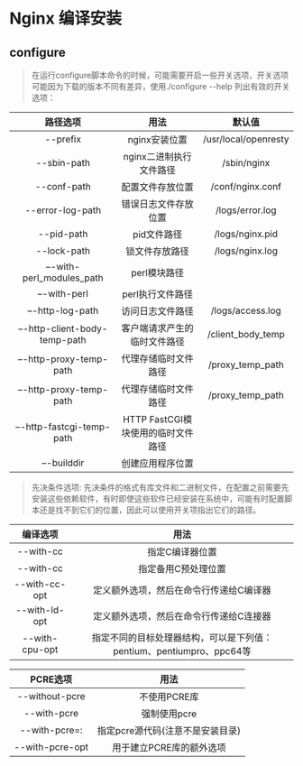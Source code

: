 # Nginx 编译安装


## configure 
> 在运行configure脚本命令的时候，可能需要开启一些开关选项，开关选项可能因为下载的版本不同有差异，使用./configure --help 列出有效的开关选项：


| 路径选项 | 用法 | 默认值 |
| :-----: | :----: | :----: |
| --prefix | nginx安装位置 | /usr/local/openresty |
| --sbin-path | nginx二进制执行文件路径 | /sbin/nginx |
| --conf-path | 配置文件存放位置 | /conf/nginx.conf |
| --error-log-path | 错误日志文件存放位置 | /logs/error.log |
| --pid-path | pid文件路径 | /logs/nginx.pid |
| --lock-path | 锁文件存放路径 | /logs/nginx.log |
| –-with-perl_modules_path | perl模块路径 |  |
| –-with-perl | perl执行文件路径 |  |
| –-http-log-path | 访问日志文件路径 | /logs/access.log |
| –-http-client-body-temp-path | 客户端请求产生的临时文件路径 | /client_body_temp |
| –-http-proxy-temp-path | 代理存储临时文件路径	 | /proxy_temp_path |
| –-http-proxy-temp-path | 代理存储临时文件路径	 | /proxy_temp_path |
| –-http-fastcgi-temp-path | HTTP FastCGI模块使用的临时文件路径	 |  |
| –-builddir | 创建应用程序位置	 |  |

> 先决条件选项: 先决条件的格式有库文件和二进制文件，在配置之前需要先安装这些依赖软件，有时即使这些软件已经安装在系统中，可能有时配置脚本还是找不到它们的位置，因此可以使用开关项指出它们的路径。

| 编译选项 | 用法 | 
| :-----: | :----: | 
| --with-cc | 指定C编译器位置 | 
| --with-cc | 指定备用C预处理位置 | 
| --with-cc-opt | 定义额外选项，然后在命令行传递给C编译器 | 
| --with-ld-opt | 定义额外选项，然后在命令行传递给C连接器 | 
| --with-cpu-opt | 指定不同的目标处理器结构，可以是下列值：pentium、pentiumpro、ppc64等 |

| PCRE选项 | 用法 | 
| :-----: | :----: | 
| --without-pcre | 不使用PCRE库 | 
| --with-pcre | 强制使用pcre | 
| --with-pcre=: | 指定pcre源代码(注意不是安装目录) | 
| --with-pcre-opt | 用于建立PCRE库的额外选项 | 